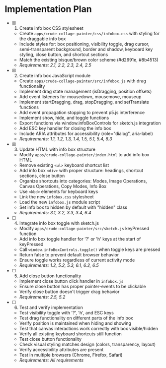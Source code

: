 # Implementation Plan

- [x] 1. Create info box CSS stylesheet

  - Create `apps/crude-collage-painter/css/infobox.css` with styling for the draggable info box
  - Include styles for: box positioning, visibility toggle, drag cursor, semi-transparent background, border and shadow, keyboard key styling, close button, and shortcut sections
  - Match the existing bisque/brown color scheme (#d2691e, #8b4513)
  - _Requirements: 2.1, 2.2, 2.3, 2.4, 2.5_

- [x] 2. Create info box JavaScript module

  - Create `apps/crude-collage-painter/src/infobox.js` with drag functionality
  - Implement drag state management (isDragging, position offsets)
  - Add event listeners for mousedown, mousemove, mouseup
  - Implement startDragging, drag, stopDragging, and setTranslate functions
  - Add event propagation stopping to prevent p5.js interference
  - Implement show, hide, and toggle functions
  - Export functions via window.infoBoxControls for sketch.js integration
  - Add ESC key handler for closing the info box
  - Include ARIA attributes for accessibility (role="dialog", aria-label)
  - _Requirements: 1.1, 1.2, 1.3, 1.4, 1.5, 5.1, 5.4, 6.3_

- [x] 3. Update HTML with info box structure

  - Modify `apps/crude-collage-painter/index.html` to add info box HTML
  - Remove existing `<ul>` keyboard shortcut list
  - Add info box `<div>` with proper structure: headings, shortcut sections, close button
  - Organize shortcuts into categories: Modes, Image Operations, Canvas Operations, Copy Modes, Info Box
  - Use `<kbd>` elements for keyboard keys
  - Link the new `infobox.css` stylesheet
  - Load the new `infobox.js` module script
  - Set info box to hidden by default with "hidden" class
  - _Requirements: 3.1, 3.2, 3.3, 3.4, 6.4_

- [ ] 4. Integrate info box toggle with sketch.js

  - Modify `apps/crude-collage-painter/src/sketch.js` keyPressed function
  - Add info box toggle handler for '?' or 'h' keys at the start of keyPressed
  - Call `window.infoBoxControls.toggle()` when toggle keys are pressed
  - Return false to prevent default browser behavior
  - Ensure toggle works regardless of current activity mode
  - _Requirements: 1.2, 5.2, 5.3, 6.1, 6.2, 6.5_

- [ ] 5. Add close button functionality

  - Implement close button click handler in `infobox.js`
  - Ensure close button has proper pointer-events to be clickable
  - Verify close button doesn't trigger drag behavior
  - _Requirements: 2.5, 5.2_

- [ ] 6. Test and verify implementation
  - Test visibility toggle with '?', 'h', and ESC keys
  - Test drag functionality on different parts of the info box
  - Verify position is maintained when hiding and showing
  - Test that canvas interactions work correctly with box visible/hidden
  - Verify all existing keyboard shortcuts still function
  - Test close button functionality
  - Check visual styling matches design (colors, transparency, layout)
  - Verify accessibility attributes are present
  - Test in multiple browsers (Chrome, Firefox, Safari)
  - _Requirements: All requirements_
